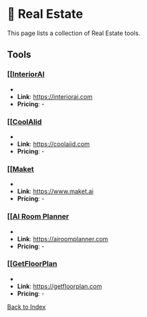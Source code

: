 # 🏡 Real Estate

This page lists a collection of Real Estate tools.

## Tools

### [[[InteriorAI](https://interiorai.com)
-
- **Link**: https://interiorai.com
- **Pricing**: -

### [[[CoolAlid](https://coolaiid.com)
-
- **Link**: https://coolaiid.com
- **Pricing**: -

### [[[Maket](https://www.maket.ai)
-
- **Link**: https://www.maket.ai
- **Pricing**: -

### [[[AI Room Planner](https://airoomplanner.com)
-
- **Link**: https://airoomplanner.com
- **Pricing**: -

### [[[GetFloorPlan](https://getfloorplan.com)
-
- **Link**: https://getfloorplan.com
- **Pricing**: -


[Back to Index](../README.MD)
